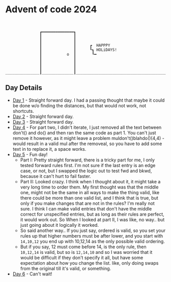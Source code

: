 # Advent of code 2024

```


               ┏━━━━━━━━━━━━━━┓
               ┃              ┃           
               ┃              ┃         
               ┃              ┃      ┏  HAPPPY  
               ┃              ┃      ┖┓ HOLiDAYS! 
               ┃           o  ┃       ┖━
               ┃              ┃           
               ┃              ┃           
               ┃              ┃                  
_______________┃______________┃_________________________________________________
```

## Day Details

* [Day 1](https://adventofcode.com/2024/day/1) - Straight forward day. I had a passing thought that maybe it could be done w/o finding the distances, but that would not work, not shortcuts. 
* [Day 2](dhttps://adventofcode.com/2024/day/2) - Straight forward day.
* [Day 3](https://adventofcode.com/2024/day/3) - Straight forward day.
* [Day 4](https://adventofcode.com/2024/day/4) - For part two, I didn't iterate, I just removed all the text between don't() and do() and then ran the same code as part 1. You can't just remove it however, as it might leave a problem muldon't()blahdo()(4,4) - would result in a valid mul after the removeal, so you have to add some text in to replace it, a space works.
* [Day 5](https://adventofcode.com/2024/day/5) - Fun day!
  - Part I: Pretty straight forward, there is a tricky part for me, I only tested forward rules first. I'm not sure if the last entry is an edge case, or not, but I swapped the logic out to test fwd and bkwd, because it can't hurt to fail faster.
  - Part II: Looked crazy. I think when I thought about it, it might take a very long time to order them. My first thought was that the middle one, might not be the same in all ways to make the thing valid, like there could be more than one valid list, and I think that is true, but only if you make changes that are not in the rules? I'm really not sure. I think I can make valid entries that don't have the middle correct for unspecified entries, but as long as their rules are perfect, it would work out. So When I looked at part II, I was like, no way.. but just going about it logically it worked. 
  - So said another way.. If you just say, ordered is valid, so you set your rules up that higher numbers must be after lower, and you start with `14,10,12` you end up with 10,12,14 as the only possible valid ordering.
  - But if you say, 12 must come before 14, is the only rule, then `10,12,14` is valid, but so is `12,14,10` and so I was worried that it would be difficult if they don't specify it all, but have some expectation about how you change the list. like, only doing swaps from the original till it's valid, or something.
* [Day 6](https://adventofcode.com/2024/day/6) - Can't wait!
